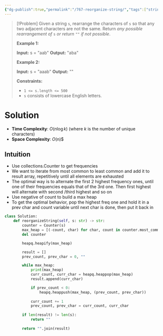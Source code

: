 ```yaml
---
{"dg-publish":true,"permalink":"/767-reorganize-string/","tags":["string","priorityQueue"]}
---
```


>[!Problem]
>Given a string `s`, rearrange the characters of `s` so that any two adjacent characters are not the same.
> Return _any possible rearrangement of_ `s` _or return_ `""` _if not possible_.
> 
> **Example 1:**
> 
> **Input:** s = "aab"
> **Output:** "aba"
> 
> **Example 2:**
> 
> **Input:** s = "aaab"
> **Output:** ""
> 
> **Constraints:**
> 
> - `1 <= s.length <= 500`
> - `s` consists of lowercase English letters.

# Solution
- **Time Complexity**: $O(n \log{k})$ (where $k$ is the number of unique characters)
- **Space Complexity**: $O($n)$
## Intuition
- Use collections.Counter to get frequencies
- We want to iterate from most common to least common and add it to result array, repetitively until all elements are exhausted
- The optimal way is to alternate the first 2 highest frequency ones, until one of their frequencies equals that of the 3rd one. Then first highest will alternate with second /third highest and so on
- Use negative of count to build a max heap
- To get the optimal behavior, pop the highest freq one and hold it in a prev char and count variable until next char is done, then put it back in
```python
class Solution:
    def reorganizeString(self, s: str) -> str:
        counter = Counter(s)
        max_heap = [(-count, char) for char, count in counter.most_common()]
        del counter

        heapq.heapify(max_heap)

        result = []
        prev_count, prev_char = 0, ""

        while max_heap:
            print(max_heap)
            curr_count, curr_char = heapq.heappop(max_heap)
            result.append(curr_char)

            if prev_count < 0:
                heapq.heappush(max_heap, (prev_count, prev_char))
            
            curr_count += 1
            prev_count, prev_char = curr_count, curr_char
        
        if len(result) != len(s):
            return ""
        
        return "".join(result)
```